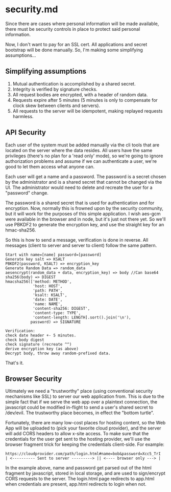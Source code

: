 security.md
===========

Since there are cases where personal information will be made available, there
must be security controls in place to protect said personal information.

Now, I don't want to pay for an SSL cert.  All applications and secret bootstrap
will be done manually.  So, I'm making some simplifying assumptions...

## Simplifying assumptions

1. Mutual authentication is accomplished by a shared secret.
1. Integrity is verified by signature checks.
1. All request bodies are encrypted, with a header of random data.
1. Requests expire after 5 minutes (5 minutes is only to compensate for clock
   skew between clients and servers).
1. All requests to the server will be idempotent, making replayed requests
   harmless.

## API Security

Each user of the system must be added manually via the cli tools that are
located on the server where the data resides.  All users have the same
privileges (there's no plan for a 'read only' mode), so we're going to ignore
authorization problems and assume if we can authenticate a user, we're good to
let them access what anyone can.

Each user will get a name and a password.  The password is a secret chosen by
the administrator and is a shared secret that cannot be changed via the UI.
The administrator would need to delete and recreate the user for a "password"
change.

The password is a shared secret that is used for authentication and for
encryption.  Now, normally this is frowned upon by the security community, but
it will work for the purposes of this simple application.  I wish aes-gcm were
available in the browser and in node, but it's just not there yet.  So we'll use
PBKDF2 to generate the encryption key, and use the straight key for an
hmac-sha256.

So this is how to send a message, verification is done in reverse.  All messages
(client to server and server to client) follow the same pattern.

    Start with name=[name] password=[password]
    Generate key salt => KSALT
    PBKDF2(password, KSALT) => encryption_key
    Generate Random Data => random_data
    aesencrypt(random_data + data, encryption_key) => body //Can base64
    sha256(body) => DIGEST
    hmacsha256(['method: METHOD',
                'host: HOST',
                'path: PATH',
                'ksalt: KSALT',
                'date: DATE',
                'name: NAME',
                'content-sha256: DIGEST',
                'content-type: TYPE',
                'content-length: LENGTH].sort().join('\n'),
               password) => SIGNATURE

    Verification:
    check date header +- 5 minutes.
    check body digest
    check signature (recreate ^^)
    derive encryption key (as above)
    Decrypt body, throw away random-prefixed data.

That's it.

## Browser Security

Ultimately we need a "trustworthy" place (using conventional security mechanisms
like SSL) to server our web application from.  This is due to the simple fact
that if we serve the web app over a plaintext connection, the javascript could
be modified in-flight to send a user's shared secret to /dev/evil.  The
trustworthy place becomes, in effect the "bottom turtle".

Fortunately, there are many low-cost places for hosting content, so the Web App
will be uploaded to (pick your favorite cloud provider), and the server will
add CORS headers to allow x-site access.  To make sure that the credentials for
the user get sent to the hosting provider, we'll use the browser fragment
trick for keeping the credentials client-side.  For example:

    https://cloudprovider.com/path/login.html#name=bob&password=Xcc5_TrI
    | <---------- Sent to server ---------> || <---- browser only ---> |

In the example above, name and password get parsed out of the html fragment by
javascript, stored in local storage, and are used to sign/encrypt CORS requests
to the server.  The login.html page redirects to app.html when credentials are
present, app.html redirects to login when not.
